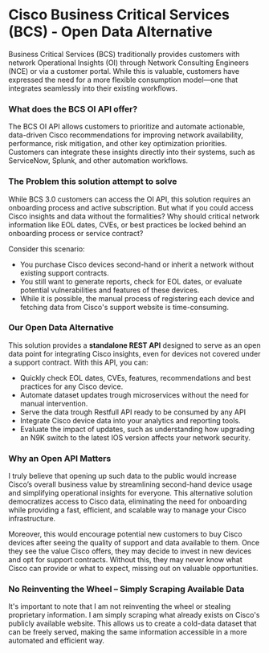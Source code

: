 
# Cisco Business Critical Services (BCS) - Open Data Alternative

Business Critical Services (BCS) traditionally provides customers with network Operational Insights (OI) through Network Consulting Engineers (NCE) or via a customer portal. While this is valuable, customers have expressed the need for a more flexible consumption model—one that integrates seamlessly into their existing workflows.

### What does the BCS OI API offer?
The BCS OI API allows customers to prioritize and automate actionable, data-driven Cisco recommendations for improving network availability, performance, risk mitigation, and other key optimization priorities. Customers can integrate these insights directly into their systems, such as ServiceNow, Splunk, and other automation workflows.

### The Problem this solution attempt to solve
While BCS 3.0 customers can access the OI API, this solution requires an onboarding process and active subscription. But what if you could access Cisco insights and data without the formalities? Why should critical network information like EOL dates, CVEs, or best practices be locked behind an onboarding process or service contract?

Consider this scenario:
- You purchase Cisco devices second-hand or inherit a network without existing support contracts. 
- You still want to generate reports, check for EOL dates, or evaluate potential vulnerabilities and features of these devices.
- While it is possible, the manual process of registering each device and fetching data from Cisco's support website is time-consuming.

### Our Open Data Alternative
This solution provides a **standalone REST API** designed to serve as an open data point for integrating Cisco insights, even for devices not covered under a support contract. With this API, you can:

- Quickly check EOL dates, CVEs, features, recommendations and best practices for any Cisco device.
- Automate dataset updates trough microservices without the need for manual intervention.
- Serve the data trough Restfull API ready to be consumed by any API
- Integrate Cisco device data into your analytics and reporting tools.
- Evaluate the impact of updates, such as understanding how upgrading an N9K switch to the latest IOS version affects your network security.

### Why an Open API Matters
I truly believe that opening up such data to the public would increase Cisco’s overall business value by streamlining second-hand device usage and simplifying operational insights for everyone. This alternative solution democratizes access to Cisco data, eliminating the need for onboarding while providing a fast, efficient, and scalable way to manage your Cisco infrastructure.

Moreover, this would encourage potential new customers to buy Cisco devices after seeing the quality of support and data available to them. Once they see the value Cisco offers, they may decide to invest in new devices and opt for support contracts. Without this, they may never know what Cisco can provide or what to expect, missing out on valuable opportunities.
 

### No Reinventing the Wheel – Simply Scraping Available Data
It's important to note that I am not reinventing the wheel or stealing proprietary information. I am simply scraping what already exists on Cisco's publicly available website. This allows us to create a cold-data dataset that can be freely served, making the same information accessible in a more automated and efficient way.
